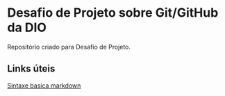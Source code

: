 # Desafio de Projeto sobre Git/GitHub da DIO
Repositório criado para Desafio de Projeto.

## Links úteis
[Sintaxe basica markdown](https://www.markdownguide.org/basic-syntax/)
